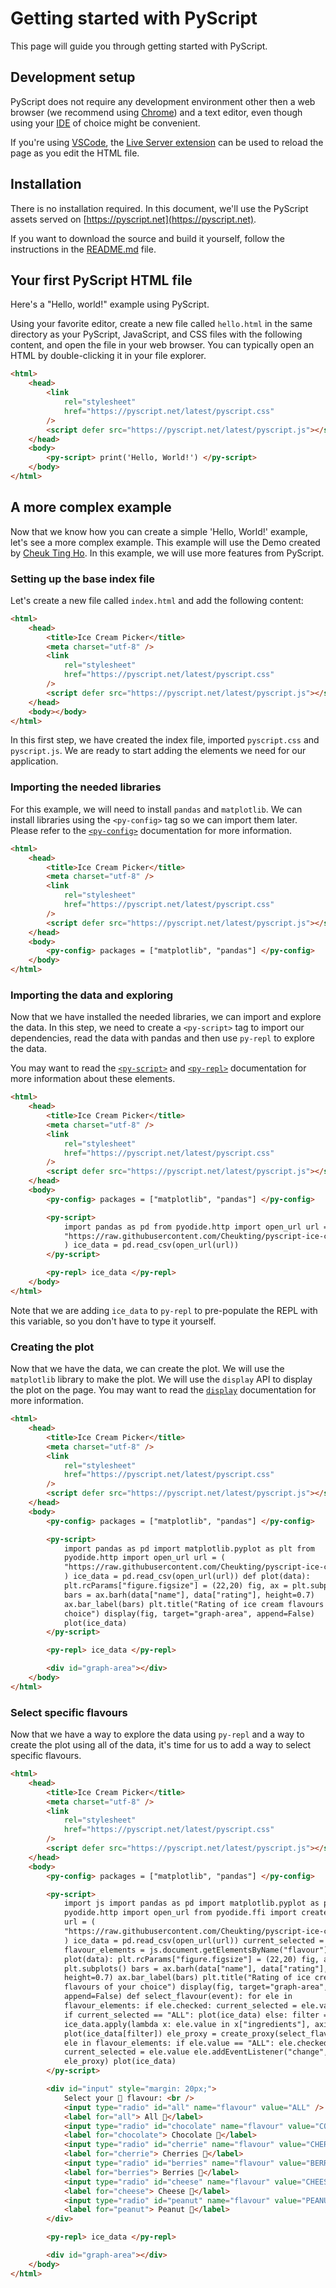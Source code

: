 # Getting started with PyScript

This page will guide you through getting started with PyScript.

## Development setup

PyScript does not require any development environment other
then a web browser (we recommend using [Chrome](https://www.google.com/chrome/)) and a text editor, even though using your [IDE](https://en.wikipedia.org/wiki/Integrated_development_environment) of choice might be convenient.

If you're using [VSCode](https://code.visualstudio.com/), the
[Live Server extension](https://marketplace.visualstudio.com/items?itemName=ritwickdey.LiveServer)
can be used to reload the page as you edit the HTML file.

## Installation

There is no installation required. In this document, we'll use
the PyScript assets served on [https://pyscript.net](https://pyscript.net).

If you want to download the source and build it yourself, follow
the instructions in the [README.md](https://github.com/pyscript/pyscript/blob/main/README.md) file.

## Your first PyScript HTML file

Here's a "Hello, world!" example using PyScript.

Using your favorite editor, create a new file called `hello.html` in
the same directory as your PyScript, JavaScript, and CSS files with the
following content, and open the file in your web browser. You can typically
open an HTML by double-clicking it in your file explorer.

```html
<html>
    <head>
        <link
            rel="stylesheet"
            href="https://pyscript.net/latest/pyscript.css"
        />
        <script defer src="https://pyscript.net/latest/pyscript.js"></script>
    </head>
    <body>
        <py-script> print('Hello, World!') </py-script>
    </body>
</html>
```

## A more complex example

Now that we know how you can create a simple 'Hello, World!' example, let's see a more complex example. This example will use the Demo created by [Cheuk Ting Ho](https://github.com/Cheukting). In this example, we will use more features from PyScript.

### Setting up the base index file

Let's create a new file called `index.html` and add the following content:

```html
<html>
    <head>
        <title>Ice Cream Picker</title>
        <meta charset="utf-8" />
        <link
            rel="stylesheet"
            href="https://pyscript.net/latest/pyscript.css"
        />
        <script defer src="https://pyscript.net/latest/pyscript.js"></script>
    </head>
    <body></body>
</html>
```

In this first step, we have created the index file, imported `pyscript.css` and `pyscript.js`. We are ready to start adding the elements we need for our application.

### Importing the needed libraries

For this example, we will need to install `pandas` and `matplotlib`. We can install libraries using the `<py-config>` tag so we can import them later. Please refer to the [`<py-config>`](../reference/elements/py-config.md) documentation for more information.

```html
<html>
    <head>
        <title>Ice Cream Picker</title>
        <meta charset="utf-8" />
        <link
            rel="stylesheet"
            href="https://pyscript.net/latest/pyscript.css"
        />
        <script defer src="https://pyscript.net/latest/pyscript.js"></script>
    </head>
    <body>
        <py-config> packages = ["matplotlib", "pandas"] </py-config>
    </body>
</html>
```

### Importing the data and exploring

Now that we have installed the needed libraries, we can import and explore the data. In this step, we need to create a `<py-script>` tag to import our dependencies, read the data with pandas and then use `py-repl` to explore the data.

You may want to read the [`<py-script>`](../reference/elements/py-script.md) and [`<py-repl>`](../reference/elements/py-repl.md) documentation for more information about these elements.

```html
<html>
    <head>
        <title>Ice Cream Picker</title>
        <meta charset="utf-8" />
        <link
            rel="stylesheet"
            href="https://pyscript.net/latest/pyscript.css"
        />
        <script defer src="https://pyscript.net/latest/pyscript.js"></script>
    </head>
    <body>
        <py-config> packages = ["matplotlib", "pandas"] </py-config>

        <py-script>
            import pandas as pd from pyodide.http import open_url url = (
            "https://raw.githubusercontent.com/Cheukting/pyscript-ice-cream/main/bj-products.csv"
            ) ice_data = pd.read_csv(open_url(url))
        </py-script>

        <py-repl> ice_data </py-repl>
    </body>
</html>
```

Note that we are adding `ice_data` to `py-repl` to pre-populate the REPL with this variable, so you don't have to type it yourself.

### Creating the plot

Now that we have the data, we can create the plot. We will use the `matplotlib` library to make the plot. We will use the `display` API to display the plot on the page. You may want to read the [`display`](../reference/API/display.md) documentation for more information.

```html
<html>
    <head>
        <title>Ice Cream Picker</title>
        <meta charset="utf-8" />
        <link
            rel="stylesheet"
            href="https://pyscript.net/latest/pyscript.css"
        />
        <script defer src="https://pyscript.net/latest/pyscript.js"></script>
    </head>
    <body>
        <py-config> packages = ["matplotlib", "pandas"] </py-config>

        <py-script>
            import pandas as pd import matplotlib.pyplot as plt from
            pyodide.http import open_url url = (
            "https://raw.githubusercontent.com/Cheukting/pyscript-ice-cream/main/bj-products.csv"
            ) ice_data = pd.read_csv(open_url(url)) def plot(data):
            plt.rcParams["figure.figsize"] = (22,20) fig, ax = plt.subplots()
            bars = ax.barh(data["name"], data["rating"], height=0.7)
            ax.bar_label(bars) plt.title("Rating of ice cream flavours of your
            choice") display(fig, target="graph-area", append=False)
            plot(ice_data)
        </py-script>

        <py-repl> ice_data </py-repl>

        <div id="graph-area"></div>
    </body>
</html>
```

### Select specific flavours

Now that we have a way to explore the data using `py-repl` and a way to create the plot using all of the data, it's time for us to add a way to select specific flavours.

```html
<html>
    <head>
        <title>Ice Cream Picker</title>
        <meta charset="utf-8" />
        <link
            rel="stylesheet"
            href="https://pyscript.net/latest/pyscript.css"
        />
        <script defer src="https://pyscript.net/latest/pyscript.js"></script>
    </head>
    <body>
        <py-config> packages = ["matplotlib", "pandas"] </py-config>

        <py-script>
            import js import pandas as pd import matplotlib.pyplot as plt from
            pyodide.http import open_url from pyodide.ffi import create_proxy
            url = (
            "https://raw.githubusercontent.com/Cheukting/pyscript-ice-cream/main/bj-products.csv"
            ) ice_data = pd.read_csv(open_url(url)) current_selected = []
            flavour_elements = js.document.getElementsByName("flavour") def
            plot(data): plt.rcParams["figure.figsize"] = (22,20) fig, ax =
            plt.subplots() bars = ax.barh(data["name"], data["rating"],
            height=0.7) ax.bar_label(bars) plt.title("Rating of ice cream
            flavours of your choice") display(fig, target="graph-area",
            append=False) def select_flavour(event): for ele in
            flavour_elements: if ele.checked: current_selected = ele.value break
            if current_selected == "ALL": plot(ice_data) else: filter =
            ice_data.apply(lambda x: ele.value in x["ingredients"], axis=1)
            plot(ice_data[filter]) ele_proxy = create_proxy(select_flavour) for
            ele in flavour_elements: if ele.value == "ALL": ele.checked = True
            current_selected = ele.value ele.addEventListener("change",
            ele_proxy) plot(ice_data)
        </py-script>

        <div id="input" style="margin: 20px;">
            Select your 🍨 flavour: <br />
            <input type="radio" id="all" name="flavour" value="ALL" />
            <label for="all"> All 🍧</label>
            <input type="radio" id="chocolate" name="flavour" value="COCOA" />
            <label for="chocolate"> Chocolate 🍫</label>
            <input type="radio" id="cherrie" name="flavour" value="CHERRIES" />
            <label for="cherrie"> Cherries 🍒</label>
            <input type="radio" id="berries" name="flavour" value="BERRY" />
            <label for="berries"> Berries 🍓</label>
            <input type="radio" id="cheese" name="flavour" value="CHEESE" />
            <label for="cheese"> Cheese 🧀</label>
            <input type="radio" id="peanut" name="flavour" value="PEANUT" />
            <label for="peanut"> Peanut 🥜</label>
        </div>

        <py-repl> ice_data </py-repl>

        <div id="graph-area"></div>
    </body>
</html>
```
